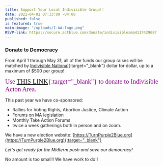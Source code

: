 ```yaml
---
title: Support Your Local Indivisible Group!!
date: 2021-04-02 07:33:00 -04:00
published: false
is featured: true
main-image: "/uploads/I-AA-logo.png"
RSVP-link: https://secure.actblue.com/donate/indivisibleama411742968?
---
```


### Donate to Democracy

From April 1 through May 31, all of the funds our group raises will be matched by [Indivisible National](https://indivisible.org){:target="_blank"} dollar for dollar, up to a maximum of $500 per group! 

<span style="font-family:Papyrus; font-size:1.5em; color:purple;">Use [THIS LINK](https://secure.actblue.com/donate/indivisibleama411742968?){:target="_blank"} to donate to Indivisible Acton Area.</span>  


This past year we have co-sponsored:

* Rallies for Voting Rights, Abortion Justice, Climate Action
* Forums on MA legislation
* Monthly Take Action Forums
* twice a week gatherings both in person and on zoom.

We have a new election website: [https://TurnPurple2Blue.org](https://TurnPurple2Blue.org){:target="_blank"}  

*Let's get ready for the Midterm push and save our democracy!*

No amount is too small!!  We have work to do!!

